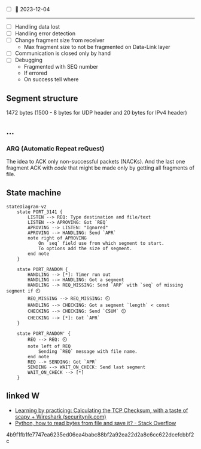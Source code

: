 - [ ] 📅 2023-12-04

--- 

- [ ] Handling data lost
- [ ] Handling error detection
- [ ] Change fragment size from receiver
    - Max fragment size to not be fragmented on Data-Link layer
- [ ] Communication is closed only by hand
- [ ] Debugging
    - Fragmented with SEQ number
    - If errored
    - On success tell where

## Segment structure

1472 bytes (1500 - 8 bytes for UDP header and 20 bytes for IPv4 header)

## ...

### ARQ (Automatic Repeat reQuest)

The idea to ACK only non-successful packets (NACKs). And the last one fragment ACK with _code_ that might be made only
by getting all fragments of file.

## State machine

```mermaid
stateDiagram-v2
    state PORT_3141 {
        LISTEN --> REQ: Type destination and file/text
        LISTEN --> APROVING: Got `REQ`
        APROVING --> LISTEN: "Ignored"
        APROVING --> HANDLING: Send `APR`
        note right of APROVING
		    On `seq` field use from which segment to start.
	        To options add the size of segment.
        end note
    }

	state PORT_RANDOM {
		HANDLING --> [*]: Timer run out
		HANDLING --> HANDLING: Got a segment
		HANDLING --> REQ_MISSING: Send `ARP` with `seq` of missing segment if ⏲️
		REQ_MISSING --> REQ_MISSING: ⏲️
		HANDLING --> CHECKING: Got a segment `length` < const
		CHECKING --> CHECKING: Send `CSUM` ⏲️
		CHECKING --> [*]: Got `APR`
	}

	state PORT_RANDOM' {
		REQ --> REQ: ⏲️
		note left of REQ
			Sending `REQ` message with file name.
		end note
		REQ --> SENDING: Got `APR`
		SENDING --> WAIT_ON_CHECK: Send last segment
		WAIT_ON_CHECK --> [*]
	}

```

## linked W

- [Learning by practicing: Calculating the TCP Checksum, with a taste of scapy + Wireshark (securitynik.com)](https://www.securitynik.com/2015/08/calculating-udp-checksum-with-taste-of_3.html)
- [Python, how to read bytes from file and save it? - Stack Overflow](https://stackoverflow.com/questions/6787233/python-how-to-read-bytes-from-file-and-save-it)

4b9f1fb1fe7747ea6235ed06ea4babc88bf2a92ea22d2a8c6cc622dcefcbbf2c